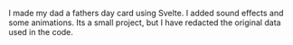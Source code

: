 I made my dad a fathers day card using Svelte. I added sound effects and some animations. Its a small project, but I have redacted the original data used in the code.
